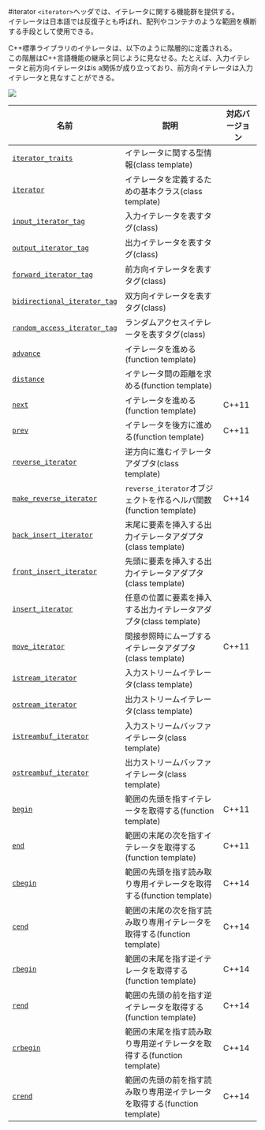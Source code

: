 #iterator
`<iterator>`ヘッダでは、イテレータに関する機能群を提供する。  
イテレータは日本語では反復子とも呼ばれ、配列やコンテナのような範囲を横断する手段として使用できる。  

C++標準ライブラリのイテレータは、以下のように階層的に定義される。  
この階層はC++言語機能の継承と同じように見なせる。たとえば、入力イテレータと前方向イテレータはis a関係が成り立っており、前方向イテレータは入力イテレータと見なすことができる。

![](https://raw.github.com/cpprefjp/image/master/reference/iterator/iterators.png)


| 名前 | 説明 | 対応バージョン |
|----------------------------------------------------|------------------------------------------|-------|
| [`iterator_traits`](./iterator/iterator_traits.md) | イテレータに関する型情報(class template) | |
| [`iterator`](./iterator/iterator.md) | イテレータを定義するための基本クラス(class template) | |
| [`input_iterator_tag`](./iterator/iterator_tag.md) | 入力イテレータを表すタグ(class) | |
| [`output_iterator_tag`](./iterator/iterator_tag.md) | 出力イテレータを表すタグ(class) | |
| [`forward_iterator_tag`](./iterator/iterator_tag.md) | 前方向イテレータを表すタグ(class) | |
| [`bidirectional_iterator_tag`](./iterator/iterator_tag.md) | 双方向イテレータを表すタグ(class) | |
| [`random_access_iterator_tag`](./iterator/iterator_tag.md) | ランダムアクセスイテレータを表すタグ(class) | |
| [`advance`](./iterator/advance.md) | イテレータを進める(function template) | |
| [`distance`](./iterator/distance.md) | イテレータ間の距離を求める(function template) | |
| [`next`](./iterator/next.md) | イテレータを進める(function template)       | C++11 |
| [`prev`](./iterator/prev.md) | イテレータを後方に進める(function template) | C++11 |
| [`reverse_iterator`](./iterator/reverse_iterator.md) | 逆方向に進むイテレータアダプタ(class template) | |
| [`make_reverse_iterator`](./iterator/make_reverse_iterator.md) | `reverse_iterator`オブジェクトを作るヘルパ関数(function template) | C++14 |
| [`back_insert_iterator`](./iterator/back_insert_iterator.md) | 末尾に要素を挿入する出力イテレータアダプタ(class template) | |
| [`front_insert_iterator`](./iterator/front_insert_iterator.md) | 先頭に要素を挿入する出力イテレータアダプタ(class template) | |
| [`insert_iterator`](./iterator/insert_iterator.md) | 任意の位置に要素を挿入する出力イテレータアダプタ(class template) | |
| [`move_iterator`](./iterator/move_iterator.md) | 間接参照時にムーブするイテレータアダプタ(class template) | C++11 |
| [`istream_iterator`](./iterator/istream_iterator.md) | 入力ストリームイテレータ(class template) | |
| [`ostream_iterator`](./iterator/ostream_iterator.md) | 出力ストリームイテレータ(class template) | |
| [`istreambuf_iterator`](./iterator/istreambuf_iterator.md) | 入力ストリームバッファイテレータ(class template) | |
| [`ostreambuf_iterator`](./iterator/ostreambuf_iterator.md) | 出力ストリームバッファイテレータ(class template) | |
| [`begin`](./iterator/begin.md) | 範囲の先頭を指すイテレータを取得する(function template) | C++11 |
| [`end`](./iterator/end.md) | 範囲の末尾の次を指すイテレータを取得する(function template) | C++11 |
| [`cbegin`](./iterator/cbegin.md) | 範囲の先頭を指す読み取り専用イテレータを取得する(function template) | C++14 |
| [`cend`](./iterator/cend.md) | 範囲の末尾の次を指す読み取り専用イテレータを取得する(function template) | C++14 |
| [`rbegin`](./iterator/rbegin.md) | 範囲の末尾を指す逆イテレータを取得する(function template) | C++14 |
| [`rend`](./iterator/rend.md) | 範囲の先頭の前を指す逆イテレータを取得する(function template) | C++14 |
| [`crbegin`](./iterator/crbegin.md) | 範囲の末尾を指す読み取り専用逆イテレータを取得する(function template) | C++14 |
| [`crend`](./iterator/crend.md) | 範囲の先頭の前を指す読み取り専用逆イテレータを取得する(function template) | C++14 |



